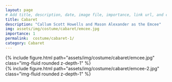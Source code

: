 ```yaml
---
layout: page
# Add title, description, date, image file, importance, link url, and category below
title: Cabaret
description: "Callum Scott Howells and Mason Alexander as the Emcee"
img: assets/img/costume/cabaret/emcee.jpg
importance: 1
permalink:  costume/cabaret-1/
category: Cabaret
---
```


<!-- Add costume info below -->

<div>
    <div class="row">
        <div class="col-sm mt-1 mt-md-0">
            {% include figure.html path="assets/img/costume/cabaret/emcee.jpg" class="img-fluid rounded z-depth-1" %}
        </div>
    </div>
    <div class="row">
        <div class="col-sm mt-1 mt-md-0">
            {% include figure.html path="assets/img/costume/cabaret/emcee-2.jpg" class="img-fluid rounded z-depth-1" %}
        </div>
    </div>
</div>